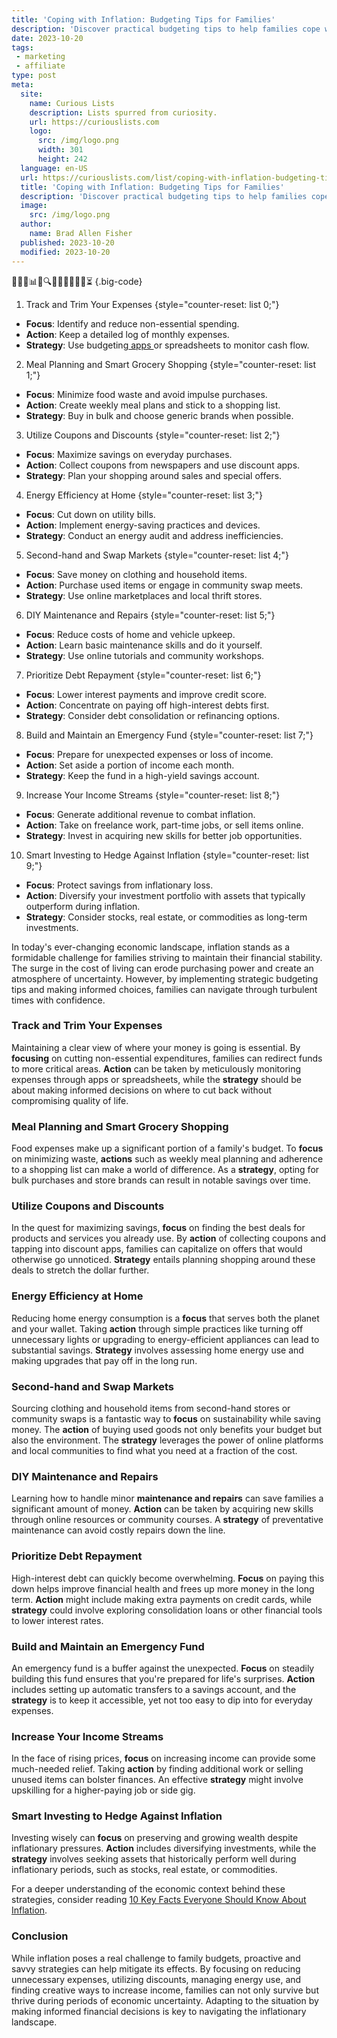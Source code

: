 ```yaml
---
title: 'Coping with Inflation: Budgeting Tips for Families'
description: 'Discover practical budgeting tips to help families cope with inflation. Learn how to manage expenses and save money in uncertain economic times.'
date: 2023-10-20
tags:
 - marketing
 - affiliate
type: post
meta:
  site:
    name: Curious Lists
    description: Lists spurred from curiosity.
    url: https://curiouslists.com
    logo:
      src: /img/logo.png
      width: 301
      height: 242
  language: en-US
  url: https://curiouslists.com/list/coping-with-inflation-budgeting-tips-for-families
  title: 'Coping with Inflation: Budgeting Tips for Families'
  description: 'Discover practical budgeting tips to help families cope with inflation. Learn how to manage expenses and save money in uncertain economic times.'
  image:
    src: /img/logo.png
  author:
    name: Brad Allen Fisher
  published: 2023-10-20
  modified: 2023-10-20
---
```



🏦💼🛒📊💡🔍💵👨‍👩‍👧‍👦🔄⏳ {.big-code}

1. Track and Trim Your Expenses {style="counter-reset: list 0;"}
  - **Focus**: Identify and reduce non-essential spending.
  - **Action**: Keep a detailed log of monthly expenses.
  - **Strategy**: Use budgeting[  apps  ](https://curiouslists.com/list/inflation-in-the-tech-world-5-impacts-to-consider)or spreadsheets to monitor cash flow.

2. Meal Planning and Smart Grocery Shopping {style="counter-reset: list 1;"}
  - **Focus**: Minimize food waste and avoid impulse purchases.
  - **Action**: Create weekly meal plans and stick to a shopping list.
  - **Strategy**: Buy in bulk and choose generic brands when possible.

3. Utilize Coupons and Discounts {style="counter-reset: list 2;"}
  - **Focus**: Maximize savings on everyday purchases.
  - **Action**: Collect coupons from newspapers and use discount apps.
  - **Strategy**: Plan your shopping around sales and special offers.

4. Energy Efficiency at Home {style="counter-reset: list 3;"}
  - **Focus**: Cut down on utility bills.
  - **Action**: Implement energy-saving practices and devices.
  - **Strategy**: Conduct an energy audit and address inefficiencies.

5. Second-hand and Swap Markets {style="counter-reset: list 4;"}
  - **Focus**: Save money on clothing and household items.
  - **Action**: Purchase used items or engage in community swap meets.
  - **Strategy**: Use online marketplaces and local thrift stores.

6. DIY Maintenance and Repairs {style="counter-reset: list 5;"}
  - **Focus**: Reduce costs of home and vehicle upkeep.
  - **Action**: Learn basic maintenance skills and do it yourself.
  - **Strategy**: Use online tutorials and community workshops.

7. Prioritize Debt Repayment {style="counter-reset: list 6;"}
  - **Focus**: Lower interest payments and improve credit score.
  - **Action**: Concentrate on paying off high-interest debts first.
  - **Strategy**: Consider debt consolidation or refinancing options.

8. Build and Maintain an Emergency Fund {style="counter-reset: list 7;"}
  - **Focus**: Prepare for unexpected expenses or loss of income.
  - **Action**: Set aside a portion of income each month.
  - **Strategy**: Keep the fund in a high-yield savings account.

9. Increase Your Income Streams {style="counter-reset: list 8;"}
  - **Focus**: Generate additional revenue to combat inflation.
  - **Action**: Take on freelance work, part-time jobs, or sell items online.
  - **Strategy**: Invest in acquiring new skills for better job opportunities.

10. Smart Investing to Hedge Against Inflation {style="counter-reset: list 9;"}
  - **Focus**: Protect savings from inflationary loss.
  - **Action**: Diversify your investment portfolio with assets that typically outperform during inflation.
  - **Strategy**: Consider stocks, real estate, or commodities as long-term investments.


In today's ever-changing economic landscape, inflation stands as a formidable challenge for families striving to maintain their financial stability. The surge in the cost of living can erode purchasing power and create an atmosphere of uncertainty. However, by implementing strategic budgeting tips and making informed choices, families can navigate through turbulent times with confidence.

### Track and Trim Your Expenses
Maintaining a clear view of where your money is going is essential. By **focusing** on cutting non-essential expenditures, families can redirect funds to more critical areas. **Action** can be taken by meticulously monitoring expenses through apps or spreadsheets, while the **strategy** should be about making informed decisions on where to cut back without compromising quality of life.

### Meal Planning and Smart Grocery Shopping
Food expenses make up a significant portion of a family's budget. To **focus** on minimizing waste, **actions** such as weekly meal planning and adherence to a shopping list can make a world of difference. As a **strategy**, opting for bulk purchases and store brands can result in notable savings over time.

### Utilize Coupons and Discounts
In the quest for maximizing savings, **focus** on finding the best deals for products and services you already use. By **action** of collecting coupons and tapping into discount apps, families can capitalize on offers that would otherwise go unnoticed. **Strategy** entails planning shopping around these deals to stretch the dollar further.

### Energy Efficiency at Home
Reducing home energy consumption is a **focus** that serves both the planet and your wallet. Taking **action** through simple practices like turning off unnecessary lights or upgrading to energy-efficient appliances can lead to substantial savings. **Strategy** involves assessing home energy use and making upgrades that pay off in the long run.

### Second-hand and Swap Markets
Sourcing clothing and household items from second-hand stores or community swaps is a fantastic way to **focus** on sustainability while saving money. The **action** of buying used goods not only benefits your budget but also the environment. The **strategy** leverages the power of online platforms and local communities to find what you need at a fraction of the cost.

### DIY Maintenance and Repairs
Learning how to handle minor **maintenance and repairs** can save families a significant amount of money. **Action** can be taken by acquiring new skills through online resources or community courses. A **strategy** of preventative maintenance can avoid costly repairs down the line.

### Prioritize Debt Repayment
High-interest debt can quickly become overwhelming. **Focus** on paying this down helps improve financial health and frees up more money in the long term. **Action** might include making extra payments on credit cards, while **strategy** could involve exploring consolidation loans or other financial tools to lower interest rates.

### Build and Maintain an Emergency Fund
An emergency fund is a buffer against the unexpected. **Focus** on steadily building this fund ensures that you're prepared for life's surprises. **Action** includes setting up automatic transfers to a savings account, and the **strategy** is to keep it accessible, yet not too easy to dip into for everyday expenses.

### Increase Your Income Streams
In the face of rising prices, **focus** on increasing income can provide some much-needed relief. Taking **action** by finding additional work or selling unused items can bolster finances. An effective **strategy** might involve upskilling for a higher-paying job or side gig.

### Smart Investing to Hedge Against Inflation
Investing wisely can **focus** on preserving and growing wealth despite inflationary pressures. **Action** includes diversifying investments, while the **strategy** involves seeking assets that historically perform well during inflationary periods, such as stocks, real estate, or commodities.

For a deeper understanding of the economic context behind these strategies, consider reading [10 Key Facts Everyone Should Know About Inflation](https://curiouslists.com/list/10-key-facts-everyone-should-know-about-inflation).

### Conclusion
While inflation poses a real challenge to family budgets, proactive and savvy strategies can help mitigate its effects. By focusing on reducing unnecessary expenses, utilizing discounts, managing energy use, and finding creative ways to increase income, families can not only survive but thrive during periods of economic uncertainty. Adapting to the situation by making informed financial decisions is key to navigating the inflationary landscape.